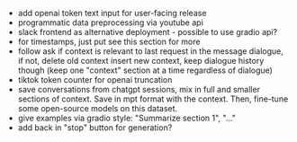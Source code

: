 - add openai token text input for user-facing release
- programmatic data preprocessing via youtube api
- slack frontend as alternative deployment - possible to use gradio api?
- for timestamps, just put see this section for more
- follow ask if context is relevant to last request in the message dialogue, if not, delete old context insert new context, keep dialogue history though (keep one "context" section at a time regardless of dialogue)
- tiktok token counter for openai truncation 
- save conversations from chatgpt sessions, mix in full and smaller sections of context. Save in mpt format with the context. Then, fine-tune some open-source models on this dataset.  
- give examples via gradio style: "Summarize section 1", "..." 
- add back in "stop" button for generation?
